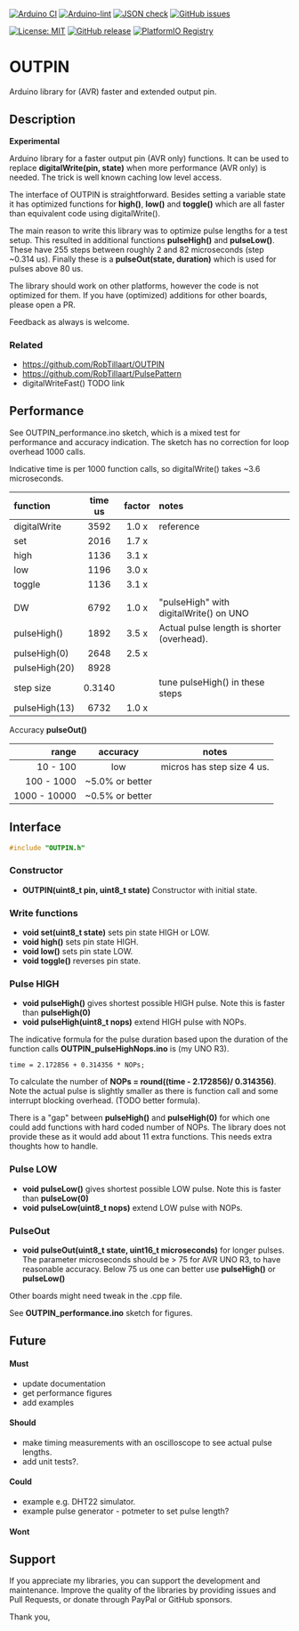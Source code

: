 
[![Arduino CI](https://github.com/RobTillaart/OUTPIN/workflows/Arduino%20CI/badge.svg)](https://github.com/marketplace/actions/arduino_ci)
[![Arduino-lint](https://github.com/RobTillaart/OUTPIN/actions/workflows/arduino-lint.yml/badge.svg)](https://github.com/RobTillaart/OUTPIN/actions/workflows/arduino-lint.yml)
[![JSON check](https://github.com/RobTillaart/OUTPIN/actions/workflows/jsoncheck.yml/badge.svg)](https://github.com/RobTillaart/OUTPIN/actions/workflows/jsoncheck.yml)
[![GitHub issues](https://img.shields.io/github/issues/RobTillaart/OUTPIN.svg)](https://github.com/RobTillaart/OUTPIN/issues)

[![License: MIT](https://img.shields.io/badge/license-MIT-green.svg)](https://github.com/RobTillaart/OUTPIN/blob/master/LICENSE)
[![GitHub release](https://img.shields.io/github/release/RobTillaart/OUTPIN.svg?maxAge=3600)](https://github.com/RobTillaart/OUTPIN/releases)
[![PlatformIO Registry](https://badges.registry.platformio.org/packages/robtillaart/library/OUTPIN.svg)](https://registry.platformio.org/libraries/robtillaart/OUTPIN)


# OUTPIN

Arduino library for (AVR) faster and extended output pin.


## Description

**Experimental**

Arduino library for a faster output pin (AVR only) functions.
It can be used to replace **digitalWrite(pin, state)** when more performance
(AVR only) is needed. The trick is well known caching low level access. 

The interface of OUTPIN is straightforward. Besides setting a variable state it has 
optimized functions for **high()**, **low()** and **toggle()** which are all faster 
than equivalent code using digitalWrite().

The main reason to write this library was to optimize pulse lengths for a test setup.
This resulted in additional functions **pulseHigh()** and **pulseLow()**.
These have 255 steps between roughly 2 and 82 microseconds (step ~0.314 us).
Finally these is a **pulseOut(state, duration)** which is used for pulses above 80 us.

The library should work on other platforms, however the code is not optimized for them.
If you have (optimized) additions for other boards, please open a PR.

Feedback as always is welcome.


### Related

- https://github.com/RobTillaart/OUTPIN
- https://github.com/RobTillaart/PulsePattern
- digitalWriteFast()  TODO link


## Performance

See OUTPIN_performance.ino sketch, which is a mixed test for performance
and accuracy indication. The sketch has no correction for loop overhead 1000 calls.

Indicative time is per 1000 function calls, so digitalWrite() takes ~3.6 microseconds.

|  function       |  time us  |  factor   |  notes  |
|:----------------|:---------:|:---------:|:--------|
|  digitalWrite   |    3592   |   1.0 x   |  reference
|  set            |    2016   |   1.7 x   |
|  high           |    1136   |   3.1 x   |
|  low            |    1196   |   3.0 x   |
|  toggle         |    1136   |   3.1 x   |
|                 |           |           |
|  DW             |    6792   |   1.0 x   |  "pulseHigh" with digitalWrite() on UNO
|  pulseHigh()    |    1892   |   3.5 x   |  Actual pulse length is shorter (overhead).
|  pulseHigh(0)   |    2648   |   2.5 x   |
|  pulseHigh(20)  |    8928   |           |
|  step size      |  0.3140   |           |  tune pulseHigh() in these steps
|  pulseHigh(13)  |    6732   |   1.0 x   |   

Accuracy **pulseOut()**

|  range         |  accuracy         |  notes  |
|---------------:|:-----------------:|:-------:|
|    10 -   100  |  low              |  micros has step size 4 us.
|   100 -  1000  |  ~5.0% or better  |
|  1000 - 10000  |  ~0.5% or better  |



## Interface

```cpp
#include "OUTPIN.h"
```

### Constructor

- **OUTPIN(uint8_t pin, uint8_t state)** Constructor with initial state.

### Write functions

- **void set(uint8_t state)** sets pin state HIGH or LOW.
- **void high()** sets pin state HIGH.
- **void low()** sets pin state LOW.
- **void toggle()** reverses pin state.


### Pulse HIGH

- **void pulseHigh()** gives shortest possible HIGH pulse. 
Note this is faster than **pulseHigh(0)**
- **void pulseHigh(uint8_t nops)** extend HIGH pulse with NOPs.

The indicative formula for the pulse duration based upon the duration 
of the function calls **OUTPIN_pulseHighNops.ino** is (my UNO R3).
```
time = 2.172856 + 0.314356 * NOPs;
```
To calculate the number of **NOPs = round((time - 2.172856)/ 0.314356)**.
Note the actual pulse is slightly smaller as there is function call 
and some interrupt blocking overhead. (TODO better formula).

There is a "gap" between **pulseHigh()** and **pulseHigh(0)** for
which one could add functions with hard coded number of NOPs.
The library does not provide these as it would add about 11 extra functions.
This needs extra thoughts how to handle.


### Pulse LOW

- **void pulseLow()** gives shortest possible LOW pulse.
Note this is faster than **pulseLow(0)**
- **void pulseLow(uint8_t nops)** extend LOW pulse with NOPs.


### PulseOut

- **void pulseOut(uint8_t state, uint16_t microseconds)** for longer pulses.
The parameter microseconds should be > 75 for AVR UNO R3, to have reasonable accuracy.
Below 75 us one can better use **pulseHigh()** or **pulseLow()**

Other boards might need tweak in the .cpp file.

See **OUTPIN_performance.ino** sketch for figures.


## Future

#### Must

- update documentation
- get performance figures
- add examples

#### Should

- make timing measurements with an oscilloscope to see actual pulse lengths.
- add unit tests?.

#### Could

- example e.g. DHT22 simulator.
- example pulse generator - potmeter to set pulse length?

#### Wont



## Support

If you appreciate my libraries, you can support the development and maintenance.
Improve the quality of the libraries by providing issues and Pull Requests, or
donate through PayPal or GitHub sponsors.

Thank you,


